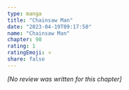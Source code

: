 ```yaml
---
type: manga
title: "Chainsaw Man"
date: "2023-04-19T09:17:50"
name: "Chainsaw Man"
chapter: 98
rating: 1
ratingEmoji: ⭐️
share: false
---
```


_[No review was written for this chapter]_
